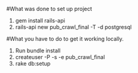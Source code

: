 #What was done to set up project
1. gem install rails-api
2. rails-api new pub_crawl_final -T -d postgresql

#What you have to do to get it working locally.
1. Run bundle install
2. createuser -P -s -e pub_crawl_final
3. rake db:setup
